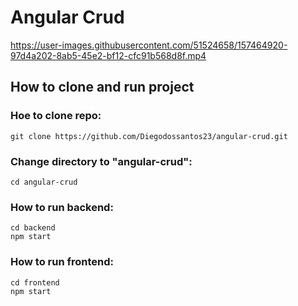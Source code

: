 # Angular Crud

https://user-images.githubusercontent.com/51524658/157464920-97d4a202-8ab5-45e2-bf12-cfc91b568d8f.mp4

## How to clone and run project

### Hoe to clone repo:
```console
git clone https://github.com/Diegodossantos23/angular-crud.git 
```

### Change directory to "angular-crud":
```console
cd angular-crud
```

### How to run backend:
```console
cd backend
npm start
```

### How to run frontend:

```console
cd frontend
npm start
```


